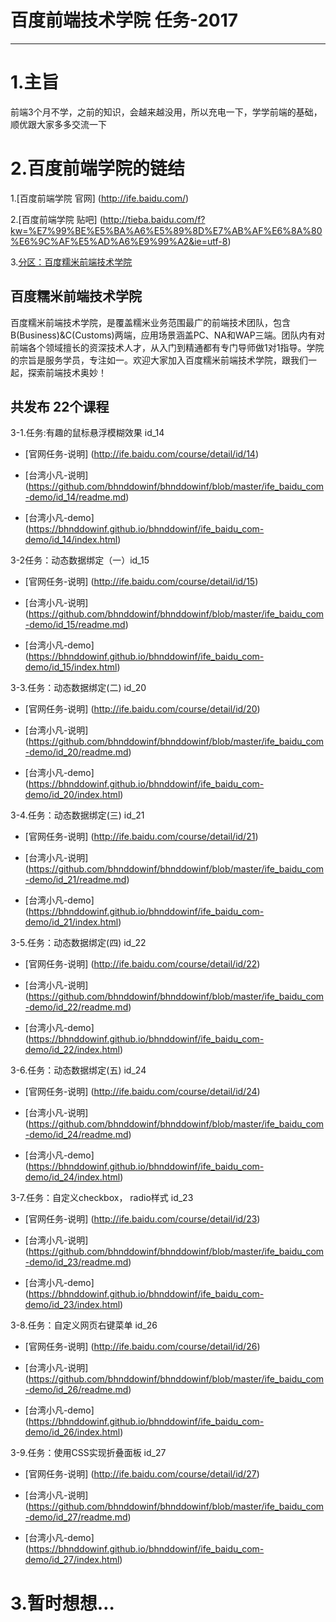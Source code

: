 # 百度前端技术学院 任务-2017
-------------------------
# 1.主旨

前端3个月不学，之前的知识，会越来越没用，所以充电一下，学学前端的基础，顺优跟大家多多交流一下

# 2.百度前端学院的链结

1.[百度前端学院 官网] (http://ife.baidu.com/)

2.[百度前端学院 贴吧] (http://tieba.baidu.com/f?kw=%E7%99%BE%E5%BA%A6%E5%89%8D%E7%AB%AF%E6%8A%80%E6%9C%AF%E5%AD%A6%E9%99%A2&ie=utf-8)

3.[分区：百度糯米前端技术学院](http://ife.baidu.com/college/detail/id/8)

## 百度糯米前端技术学院

百度糯米前端技术学院，是覆盖糯米业务范围最广的前端技术团队，包含B(Business)&C(Customs)两端，应用场景涵盖PC、NA和WAP三端。团队内有对前端各个领域擅长的资深技术人才，从入门到精通都有专门导师做1对1指导。学院的宗旨是服务学员，专注如一。欢迎大家加入百度糯米前端技术学院，跟我们一起，探索前端技术奥妙！

## 共发布 22个课程

3-1.任务:有趣的鼠标悬浮模糊效果 id_14

- [官网任务-说明] (http://ife.baidu.com/course/detail/id/14)

- [台湾小凡-说明] (https://github.com/bhnddowinf/bhnddowinf/blob/master/ife_baidu_com-demo/id_14/readme.md)

- [台湾小凡-demo] (https://bhnddowinf.github.io/bhnddowinf/ife_baidu_com-demo/id_14/index.html)


3-2任务：动态数据绑定（一）id_15

- [官网任务-说明] (http://ife.baidu.com/course/detail/id/15)

- [台湾小凡-说明] (https://github.com/bhnddowinf/bhnddowinf/blob/master/ife_baidu_com-demo/id_15/readme.md)

- [台湾小凡-demo] (https://bhnddowinf.github.io/bhnddowinf/ife_baidu_com-demo/id_15/index.html)

3-3.任务：动态数据绑定(二) id_20

- [官网任务-说明] (http://ife.baidu.com/course/detail/id/20)

- [台湾小凡-说明] (https://github.com/bhnddowinf/bhnddowinf/blob/master/ife_baidu_com-demo/id_20/readme.md)

- [台湾小凡-demo] (https://bhnddowinf.github.io/bhnddowinf/ife_baidu_com-demo/id_20/index.html)


3-4.任务：动态数据绑定(三) id_21

- [官网任务-说明] (http://ife.baidu.com/course/detail/id/21)

- [台湾小凡-说明] (https://github.com/bhnddowinf/bhnddowinf/blob/master/ife_baidu_com-demo/id_21/readme.md)

- [台湾小凡-demo] (https://bhnddowinf.github.io/bhnddowinf/ife_baidu_com-demo/id_21/index.html)



3-5.任务：动态数据绑定(四) id_22

- [官网任务-说明] (http://ife.baidu.com/course/detail/id/22)

- [台湾小凡-说明] (https://github.com/bhnddowinf/bhnddowinf/blob/master/ife_baidu_com-demo/id_22/readme.md)

- [台湾小凡-demo] (https://bhnddowinf.github.io/bhnddowinf/ife_baidu_com-demo/id_22/index.html)


3-6.任务：动态数据绑定(五) id_24

- [官网任务-说明] (http://ife.baidu.com/course/detail/id/24)

- [台湾小凡-说明] (https://github.com/bhnddowinf/bhnddowinf/blob/master/ife_baidu_com-demo/id_24/readme.md)

- [台湾小凡-demo] (https://bhnddowinf.github.io/bhnddowinf/ife_baidu_com-demo/id_24/index.html)


3-7.任务：自定义checkbox， radio样式 id_23

- [官网任务-说明] (http://ife.baidu.com/course/detail/id/23)

- [台湾小凡-说明] (https://github.com/bhnddowinf/bhnddowinf/blob/master/ife_baidu_com-demo/id_23/readme.md)

- [台湾小凡-demo] (https://bhnddowinf.github.io/bhnddowinf/ife_baidu_com-demo/id_23/index.html)


3-8.任务：自定义网页右键菜单 id_26

- [官网任务-说明] (http://ife.baidu.com/course/detail/id/26)

- [台湾小凡-说明] (https://github.com/bhnddowinf/bhnddowinf/blob/master/ife_baidu_com-demo/id_26/readme.md)

- [台湾小凡-demo] (https://bhnddowinf.github.io/bhnddowinf/ife_baidu_com-demo/id_26/index.html)

3-9.任务：使用CSS实现折叠面板 id_27

- [官网任务-说明] (http://ife.baidu.com/course/detail/id/27)

- [台湾小凡-说明] (https://github.com/bhnddowinf/bhnddowinf/blob/master/ife_baidu_com-demo/id_27/readme.md)

- [台湾小凡-demo] (https://bhnddowinf.github.io/bhnddowinf/ife_baidu_com-demo/id_27/index.html)

# 3.暂时想想…



